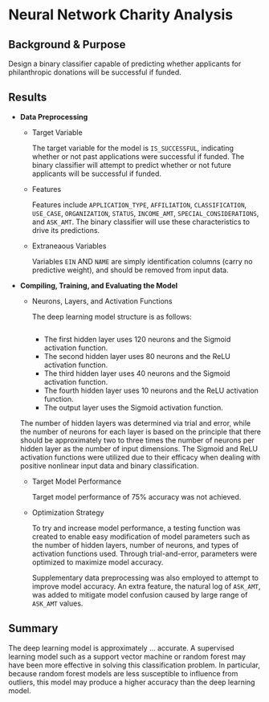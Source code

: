 # Neural Network Charity Analysis

## Background & Purpose

Design a binary classifier capable of predicting whether applicants for philanthropic donations will be successful if funded.

## Results

- **Data Preprocessing**

  - Target Variable
  
    The target variable for the model is `IS_SUCCESSFUL`, indicating whether or not past applications were successful if funded. The binary classifier will attempt to predict whether or not future applicants will be successful if funded.
  
  - Features

    Features include `APPLICATION_TYPE`, `AFFILIATION`, `CLASSIFICATION`, `USE_CASE`, `ORGANIZATION`, `STATUS`, `INCOME_AMT`, `SPECIAL_CONSIDERATIONS`, and `ASK_AMT`. The binary classifier will use these characteristics to drive its predictions.

  - Extraneaous Variables

    Variables `EIN` AND `NAME` are simply identification columns (carry no predictive weight), and should be removed from input data.

- **Compiling, Training, and Evaluating the Model**

  - Neurons, Layers, and Activation Functions

    The deep learning model structure is as follows:
    
    <kdb> <img src="" /> </kbd>
    
    - The first hidden layer uses 120 neurons and the Sigmoid activation function.
    - The second hidden layer uses 80 neurons and the ReLU activation function.
    - The third hidden layer uses 40 neurons and the Sigmoid activation function.
    - The fourth hidden layer uses 10 neurons and the ReLU activation function.
    - The output layer uses the Sigmoid activation function.

  The number of hidden layers was determined via trial and error, while the number of neurons for each layer is based on the principle that there should be approximately two to three times the number of neurons per hidden layer as the number of input dimensions. The Sigmoid and ReLU activation functions were utilized due to their efficacy when dealing with positive nonlinear input data and binary classification.

  - Target Model Performance

    Target model performance of 75% accuracy was not achieved.

  - Optimization Strategy

    To try and increase model performance, a testing function was created to enable easy modification of model parameters such as the number of hidden layers, number of neurons, and types of activation functions used. Through trial-and-error, parameters were optimized to maximize model accuracy.
    
    Supplementary data preprocessing was also employed to attempt to improve model accuracy. An extra feature, the natural log of `ASK_AMT`, was added to mitigate model confusion caused by large range of `ASK_AMT` values.

## Summary

The deep learning model is approximately ... accurate. A supervised learning model such as a support vector machine or random forest may have been more effective in solving this classification problem. In particular, because random forest models are less susceptible to influence from outliers, this model may produce a higher accuracy than the deep learning model.

